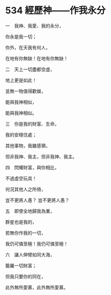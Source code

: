 # 534 經歷神——作我永分

一　我神、我愛、我的永分，

你永是我一切；

你外，在天我有何人，

在地有你無缺！在地有你無缺！

二　天上一切盡都空虛，

地上更是如此！

並無一物值得歡娛，

能與我神相似，

能與我神相似。

三　你是我的財富、生命，

我的安穩住處；

其他事物，我雖感領，

但非我神、我主，但非我神、我主。

四　閃耀財富，與你相比，

不過虛空玩具！

何況其他人之所倚，

豈不更將人愚？ 豈不更將人愚？

五　即使全地歸我為業，

群星也是我的，

若無你作我的一切，

我仍可憐至極！我仍可憐至極！

六　讓人伸臂如同大海，

籠羅一切財富；

但我只要你的同在，

此外無所愛慕，此外無所愛慕。

